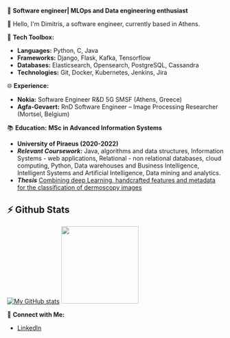 🚀 **Software engineer| MLOps and Data engineering enthusiast**

👋 Hello, I'm Dimitris, a software engineer, currently based in Athens.

🔧 **Tech Toolbox:**
   - **Languages:** Python, C, Java
   - **Frameworks:** Django, Flask, Kafka, Tensorflow 
   - **Databases:** Elasticsearch, Opensearch, PostgreSQL, Cassandra
   - **Technologies:** Git, Docker, Kubernetes, Jenkins, Jira

🌐 **Experience:**
   - **Nokia:** Software Engineer R&D 5G SMSF (Athens, Greece)
   - **Agfa-Gevaert:** RnD Software Engineer – Image Processing Researcher (Mortsel, Belgium)

📚 **Education:**
**MSc in Advanced Information Systems**
- **University of Piraeus (2020-2022)**
- ***Relevant Coursework:*** Java, algorithms and data structures, Information Systems - web applications, Relational -  non relational databases, cloud computing, Python, Data warehouses and Business Intelligence, Intelligent Systems and Artificial Intelligence, Data mining and analytics.
- ***Thesis*** [Combining deep Learning, handcrafted features and metadata for the classification of dermoscopy images](https://dione.lib.unipi.gr/xmlui/handle/unipi/15875)

## ⚡ Github Stats
[![My GitHub stats](https://github-readme-stats.vercel.app/api?username=dimitristsel)](https://github.com/airscholar/github-readme-stats)
<img height="180em" src="https://github-readme-stats.vercel.app/api/top-langs/?username=dimitristsel&show_icons=true&hide_border=true&layout=compact&hide_progress=true&langs_count=10"/>

🔗 **Connect with Me:**
   - [LinkedIn](https://www.linkedin.com/in/dimitrios-tselios)
